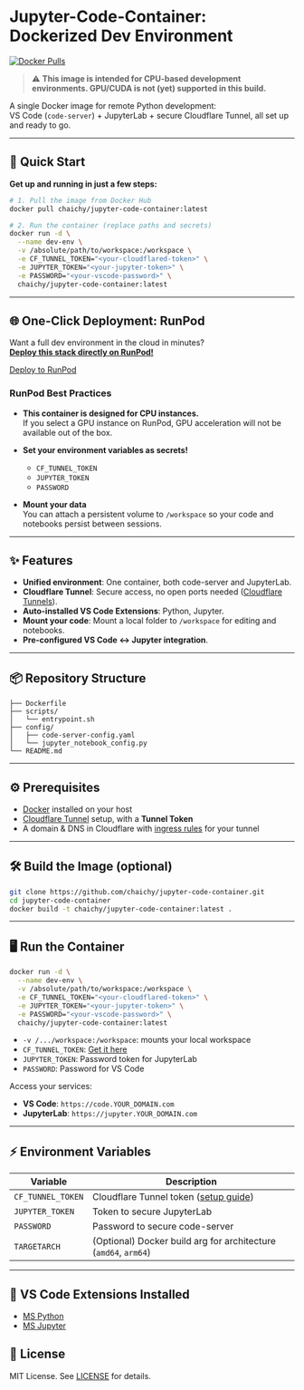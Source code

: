 # Jupyter-Code-Container: Dockerized Dev Environment

[![Docker Pulls](https://img.shields.io/docker/pulls/chaichy/jupyter-code-container)](https://hub.docker.com/r/chaichy/jupyter-code-container)


> ⚠️ **This image is intended for CPU-based development environments. GPU/CUDA is not (yet) supported in this build.**

A single Docker image for remote Python development:  
VS Code (`code-server`) + JupyterLab + secure Cloudflare Tunnel, all set up and ready to go.

---

## 🚀 Quick Start

**Get up and running in just a few steps:**

```bash
# 1. Pull the image from Docker Hub
docker pull chaichy/jupyter-code-container:latest

# 2. Run the container (replace paths and secrets)
docker run -d \
  --name dev-env \
  -v /absolute/path/to/workspace:/workspace \
  -e CF_TUNNEL_TOKEN="<your-cloudflared-token>" \
  -e JUPYTER_TOKEN="<your-jupyter-token>" \
  -e PASSWORD="<your-vscode-password>" \
  chaichy/jupyter-code-container:latest
```

---

## 🌐 One-Click Deployment: RunPod

Want a full dev environment in the cloud in minutes?  
**[Deploy this stack directly on RunPod!](https://runpod.io/console/deploy?template=kj8bldufic&ref=7v5mhnoa)**

[Deploy to RunPod](https://runpod.io/console/deploy?template=kj8bldufic&ref=7v5mhnoa)

### RunPod Best Practices

- **This container is designed for CPU instances.**  
  If you select a GPU instance on RunPod, GPU acceleration will not be available out of the box.

- **Set your environment variables as secrets!**
    - `CF_TUNNEL_TOKEN`
    - `JUPYTER_TOKEN`
    - `PASSWORD`

- **Mount your data**  
  You can attach a persistent volume to `/workspace` so your code and notebooks persist between sessions.

---

## ✨ Features

- **Unified environment**: One container, both code-server and JupyterLab.
- **Cloudflare Tunnel**: Secure access, no open ports needed ([Cloudflare Tunnels](https://developers.cloudflare.com/cloudflare-one/connections/connect-apps/)).
- **Auto-installed VS Code Extensions**: Python, Jupyter.
- **Mount your code**: Mount a local folder to `/workspace` for editing and notebooks.
- **Pre-configured VS Code ↔ Jupyter integration**.

---

## 📦 Repository Structure

```text
├── Dockerfile
├── scripts/
│   └── entrypoint.sh
├── config/
│   ├── code-server-config.yaml
│   └── jupyter_notebook_config.py
└── README.md
```

---

## ⚙️ Prerequisites

- [Docker](https://docs.docker.com/get-docker/) installed on your host
- [Cloudflare Tunnel](https://developers.cloudflare.com/cloudflare-one/connections/connect-apps/install-and-setup/tunnel-guide/) setup, with a **Tunnel Token**
- A domain & DNS in Cloudflare with [ingress rules](https://developers.cloudflare.com/cloudflare-one/connections/connect-apps/routing-to-tunnel/) for your tunnel

---

## 🛠 Build the Image (optional)

```bash
git clone https://github.com/chaichy/jupyter-code-container.git
cd jupyter-code-container
docker build -t chaichy/jupyter-code-container:latest .
```

---

## 🖥 Run the Container

```bash
docker run -d \
  --name dev-env \
  -v /absolute/path/to/workspace:/workspace \
  -e CF_TUNNEL_TOKEN="<your-cloudflared-token>" \
  -e JUPYTER_TOKEN="<your-jupyter-token>" \
  -e PASSWORD="<your-vscode-password>" \
  chaichy/jupyter-code-container:latest
```

- `-v /.../workspace:/workspace`: mounts your local workspace
- `CF_TUNNEL_TOKEN`: [Get it here](https://developers.cloudflare.com/cloudflare-one/connections/connect-apps/)
- `JUPYTER_TOKEN`: Password token for JupyterLab
- `PASSWORD`: Password for VS Code

Access your services:

- **VS Code**: `https://code.YOUR_DOMAIN.com`
- **JupyterLab**: `https://jupyter.YOUR_DOMAIN.com`

---

## ⚡️ Environment Variables

| Variable          | Description                                                           |
| ----------------- | --------------------------------------------------------------------- |
| `CF_TUNNEL_TOKEN` | Cloudflare Tunnel token ([setup guide](https://developers.cloudflare.com/cloudflare-one/connections/connect-apps/)) |
| `JUPYTER_TOKEN`   | Token to secure JupyterLab                                            |
| `PASSWORD`        | Password to secure code-server                                        |
| `TARGETARCH`      | (Optional) Docker build arg for architecture (`amd64`, `arm64`)       |

---

## 🧩 VS Code Extensions Installed

- [MS Python](https://marketplace.visualstudio.com/items?itemName=ms-python.python)
- [MS Jupyter](https://marketplace.visualstudio.com/items?itemName=ms-toolsai.jupyter)


## 📄 License

MIT License. See [LICENSE](LICENSE) for details.
